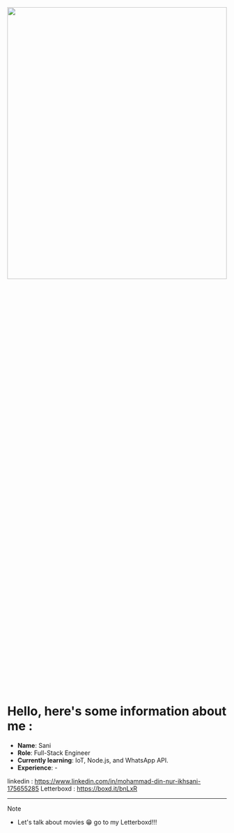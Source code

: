 <img align="center" width="100%" height="40%" src="https://i.pinimg.com/originals/cd/a7/72/cda772017404ccfb95d7fbbe515230ea.gif">

# Hello, here's some information about me :

- **Name**: Sani
- **Role**: Full-Stack Engineer
- **Currently learning**: IoT, Node.js, and WhatsApp API.
- **Experience**: -

linkedin : https://www.linkedin.com/in/mohammad-din-nur-ikhsani-175655285
Letterboxd : https://boxd.it/bnLxR

-----
> [!NOTE]
> - Let's talk about movies 😁 go to my Letterboxd!!!








